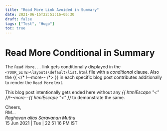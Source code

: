 ```yaml
---
title: "Read More Link Avoided in Summary"
date: 2021-06-15T22:51:16+05:30
draft: false
tags: ["Test", "Hugo"]
toc: true
---
```


# Read More Conditional in Summary

The `Read More...` link gets conditionally displayed in the `<YOUR_SITE>\layouts\default\list.html` file with a 
*conditional* clause. Also the {{ </* !--more-- /*> }} in each specific blog post contributes additionally to render the `Read More` text. 

This blog post intentionally gets ended here without any *{{ htmlEscape "<" }}!--more--{{ htmlEscape "<" }}* to demonstrate the same. 


Cheers,\
RM...\
_Raghavan alias Saravanan Muthu_\
15 Jun 2021 | Tue | 22 51 16 PM IST

